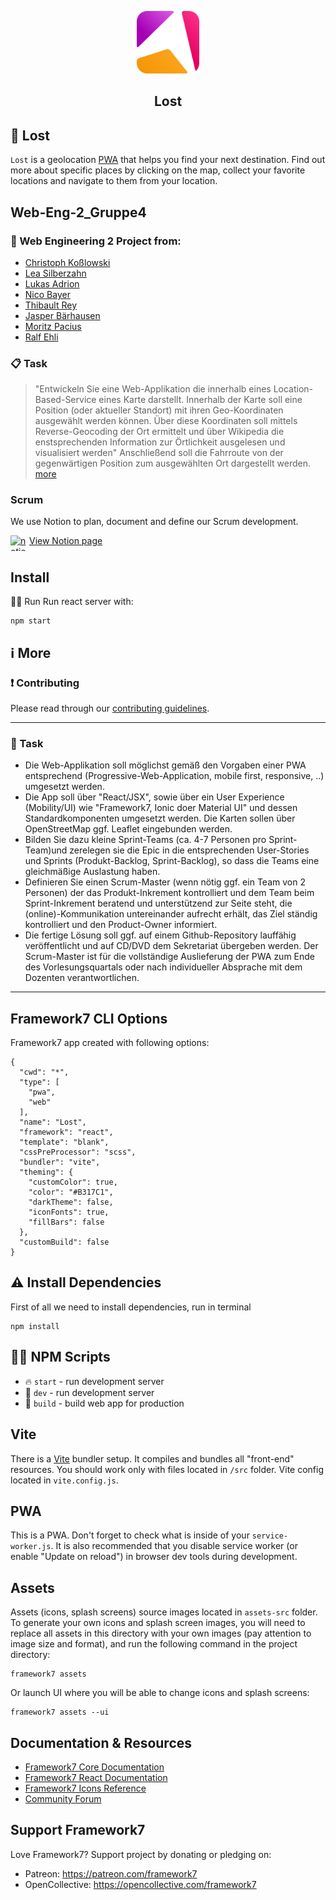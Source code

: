
<p align="center">
  <img src="docs/lost_logo-512x512.svg" alt="Lost-Logo" width="100">
</p>

<h2 align="center">Lost</h2>

## :round_pushpin: Lost

```Lost``` is a geolocation [PWA](https://de.wikipedia.org/wiki/Progressive_Web_App) that helps you find your next destination. Find out more about specific places by clicking on the map, collect your favorite locations and navigate to them from your location.

## Web-Eng-2_Gruppe4 

### :busts_in_silhouette: Web Engineering 2 Project from: 
- [Christoph Koßlowski](https://github.com/Chri5K0)
- [Lea Silberzahn](https://github.com/lealabert)
- [Lukas Adrion](https://github.com/LukasAdrion)
- [Nico Bayer](https://github.com/NicoB-Code)
- [Thibault Rey](https://github.com/Thibse)
- [Jasper Bärhausen](https://github.com/Iceman422) 
- [Moritz Pacius](https://github.com/mp1621)
- [Ralf Ehli](https://github.com/Ehlikopter)

### :clipboard: Task
> "Entwickeln Sie eine Web-Applikation die innerhalb eines Location-Based-Service eines Karte darstellt. Innerhalb der Karte soll eine Position (oder aktueller Standort) mit ihren Geo-Koordinaten ausgewählt werden können. Über diese Koordinaten soll mittels Reverse-Geocoding der Ort ermittelt und über Wikipedia die enstsprechenden Information zur Örtlichkeit ausgelesen und visualisiert werden" Anschließend soll die Fahrroute von der gegenwärtigen Position zum ausgewählten Ort dargestellt werden. [more](#task)

### Scrum

We use Notion to plan, document and define our Scrum development.

<a href="https://lost-app.notion.site/lost-app/Project-Overview-e555f7cacf4d41b0b00bf365212828bf" style="display:flex">
    <img src="https://www.notion.so/cdn-cgi/image/format=auto,width=100,quality=100/front-static/shared/icons/notion-app-icon-3d.png" alt="notion" width="25" height="25" style="margin-right:5px">
    View Notion page
</a>

## Install


:running_woman: Run
Run react server with:
```console
npm start
```
## :information_source: More
### :exclamation: Contributing
Please read through our [contributing guidelines](.github/CONTRIBUTING.md).

---
### :pushpin: Task
- Die Web-Applikation soll möglichst gemäß den Vorgaben einer PWA entsprechend (Progressive-Web-Application, mobile first, responsive, ..) umgesetzt werden.
- Die App soll über "React/JSX", sowie über ein User Experience (Mobility/UI) wie "Framework7, Ionic doer Material UI" und dessen Standardkomponenten umgesetzt werden. Die Karten sollen über OpenStreetMap ggf. Leaflet eingebunden werden.
- Bilden Sie dazu kleine Sprint-Teams (ca. 4-7 Personen pro Sprint-Team)und zerelegen sie die Epic in die entsprechenden User-Stories und Sprints (Produkt-Backlog, Sprint-Backlog), so dass die Teams eine gleichmäßige Auslastung haben.
- Definieren Sie einen Scrum-Master (wenn nötig ggf. ein Team von 2 Personen) der das Produkt-Inkrement kontrolliert und dem Team beim Sprint-Inkrement beratend und unterstützend zur Seite steht, die (online)-Kommunikation untereinander aufrecht erhält, das Ziel ständig kontrolliert und den Product-Owner informiert.
- Die fertige Lösung soll ggf. auf einem Github-Repository lauffähig veröffentlicht und auf CD/DVD dem Sekretariat übergeben werden. Der Scrum-Master ist für die vollständige Auslieferung der PWA zum Ende des Vorlesungsquartals oder nach individueller Absprache mit dem Dozenten verantwortlichen.
---
## Framework7 CLI Options

Framework7 app created with following options:

```
{
  "cwd": "*",
  "type": [
    "pwa",
    "web"
  ],
  "name": "Lost",
  "framework": "react",
  "template": "blank",
  "cssPreProcessor": "scss",
  "bundler": "vite",
  "theming": {
    "customColor": true,
    "color": "#B317C1",
    "darkTheme": false,
    "iconFonts": true,
    "fillBars": false
  },
  "customBuild": false
}
```

## :warning: Install Dependencies

First of all we need to install dependencies, run in terminal
```
npm install
```

## :running_woman: NPM Scripts

* 🔥 `start` - run development server
* 🔧 `dev` - run development server
* 🔧 `build` - build web app for production

## Vite

There is a [Vite](https://vitejs.dev) bundler setup. It compiles and bundles all "front-end" resources. You should work only with files located in `/src` folder. Vite config located in `vite.config.js`.

## PWA

This is a PWA. Don't forget to check what is inside of your `service-worker.js`. It is also recommended that you disable service worker (or enable "Update on reload") in browser dev tools during development.
## Assets

Assets (icons, splash screens) source images located in `assets-src` folder. To generate your own icons and splash screen images, you will need to replace all assets in this directory with your own images (pay attention to image size and format), and run the following command in the project directory:

```
framework7 assets
```

Or launch UI where you will be able to change icons and splash screens:

```
framework7 assets --ui
```



## Documentation & Resources

* [Framework7 Core Documentation](https://framework7.io/docs/)
* [Framework7 React Documentation](https://framework7.io/react/)
* [Framework7 Icons Reference](https://framework7.io/icons/)
* [Community Forum](https://forum.framework7.io)

## Support Framework7

Love Framework7? Support project by donating or pledging on:
- Patreon: https://patreon.com/framework7
- OpenCollective: https://opencollective.com/framework7